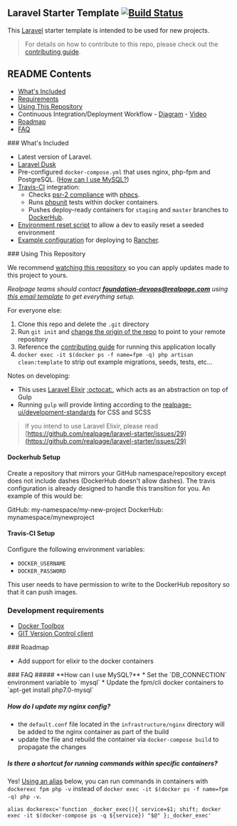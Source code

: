 ## Laravel Starter Template [![Build Status](https://travis-ci.org/realpage/laravel-starter.svg?branch=master)](https://travis-ci.org/realpage/laravel-starter)

This [Laravel](https://www.laravel.com) starter template is intended to be used for new projects.

> For details on how to contribute to this repo, please check out the [contributing guide](https://github.com/Realpage/laravel/blob/master/CONTRIBUTING.md).

## README Contents

* [What's Included](#whats-included)
* [Requirements](#requirements)
* [Using This Repository](#using-this-repo)
* Continuous Integration/Deployment Workflow - [Diagram](http://realpage.github.io/devops-documentation/foundation-deployment-technical-v1.png) - [Video](https://www.youtube.com/watch?v=vHpInByhQfM)
* [Roadmap](#roadmap)
* [FAQ](#faq)

<a name="whats-included" />
### What's Included

 * Latest version of Laravel.
 * [Laravel Dusk](https://laravel.com/docs/master/dusk)
 * Pre-configured `docker-compose.yml` that uses nginx, php-fpm and PostgreSQL. ([How can I use MySQL?](#use-mysql))
 * [Travis-CI](https://travis-ci.org) integration:
    * Checks [psr-2 compliance](https://github.com/php-fig/fig-standards/blob/master/accepted/PSR-2-coding-style-guide.md) with [phpcs](https://github.com/squizlabs/PHP_CodeSniffer).
    * Runs [phpunit](https://phpunit.de/) tests within docker containers.
    * Pushes deploy-ready containers for `staging` and `master` branches to [DockerHub](http://hub.docker.com).
 * [Environment reset script](https://github.com/realpage/laravel-starter/blob/master/infrastructure/reset_environment.php) to allow a dev to easily reset a seeded environment
 * [Example configuration](infrastructure/rancher-example/README.md) for deploying to [Rancher](http://rancher.com).
    
<a name="using-this-repo" />
### Using This Repository

We recommend [watching this repository](https://help.github.com/articles/watching-repositories/) so you can apply updates made to this project to yours.

_Realpage teams should contact **foundation-devops@realpage.com** using [this email template](https://github.com/realpage/lumen-starter/wiki) to get everything setup._

For everyone else:

1. Clone this repo and delete the `.git` directory
2. Run `git init` and [change the origin of the repo](https://help.github.com/articles/changing-a-remote-s-url/) to point to your remote repository
3. Reference the [contributing guide](https://github.com/Realpage/laravel/blob/master/CONTRIBUTING.md) for running this application locally
4. `docker exec -it $(docker ps -f name=fpm -q) php artisan clean:template` to strip out example migrations, seeds, tests, etc...

Notes on developing:
  - This uses [Laravel Elixir](https://laravel.com/docs/master/elixir) [:octocat:](https://github.com/laravel/elixir), which acts as an abstraction on top of Gulp
  - Running `gulp` will provide linting according to the [realpage-ui/development-standards](https://github.com/realpage-ui/development-standards) for CSS and SCSS

> If you intend to use Laravel Elixir, please read [https://github.com/realpage/laravel-starter/issues/29](https://github.com/realpage/laravel-starter/issues/29) 

#### Dockerhub Setup

Create a repository that mirrors your GitHub namespace/repository except does not include dashes (DockerHub doesn't allow dashes).  The travis configuration is already designed to handle this transition for you.  An example of this would be:

GitHub: my-namespace/my-new-project
DockerHub: mynamespace/mynewproject

#### Travis-CI Setup

Configure the following environment variables:
 * `DOCKER_USERNAME`
 * `DOCKER_PASSWORD`

This user needs to have permission to write to the DockerHub repository so that it can push images.

### Development requirements

* [Docker Toolbox](https://www.docker.com/products/docker-toolbox)
* [GIT Version Control client](https://git-scm.com/)

<a name="roadmap" />
### Roadmap

 * Add support for elixir to the docker containers
 
<a name="faq" />
### FAQ

<a name="use-mysql" />
##### **How can I use MySQL?**
   * Set the `DB_CONNECTION` environment variable to `mysql`
   * Update the fpm/cli docker containers to `apt-get install php7.0-mysql`

##### **How do I update my nginx config?**
   * the `default.conf` file located in the `infrastructure/nginx` directory will be added to the nginx container as part of the build
   * update the file and rebuild the container via `docker-compose build` to propagate the changes

##### **Is there a shortcut for running commands within specific containers?**

Yes!  [Using an alias](http://askubuntu.com/a/17537/132639) below, you can run commands in containers with `dockerexc fpm php -v` instead of `docker exec -it $(docker ps -f name=fpm -q) php -v`.

```
alias dockerexc='function _docker_exec(){ service=$1; shift; docker exec -it $(docker-compose ps -q ${service}) "$@" };_docker_exec'
```
